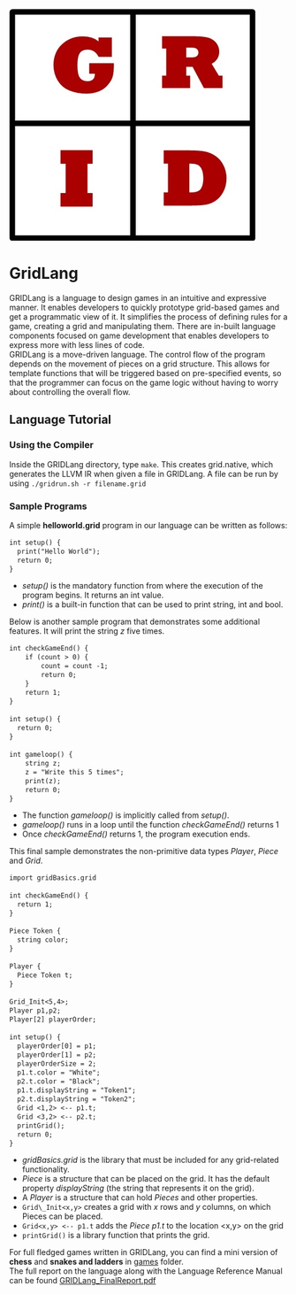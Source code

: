 ![grid_logo.jpg](grid_logo.jpg)
# GridLang
GRIDLang is a language to design games in an intuitive and expressive manner. It enables developers to quickly prototype grid-based games and get a programmatic view of it.  It simplifies the process of defining rules for a game, creating a grid and manipulating them. There are in-built language components focused on game development that enables developers to express more with less lines of code.    
GRIDLang is a move-driven language. The control flow of the program depends on the movement of pieces on a grid structure. This allows for template functions that will be triggered based on pre-specified events, so that the programmer can focus on the game logic without having to worry about controlling the overall flow. 

## Language Tutorial
### Using the Compiler
Inside the GRIDLang directory, type `make`. This creates grid.native, which generates the LLVM IR when given a file in GRIDLang. A file can be run by using `./gridrun.sh -r filename.grid`
### Sample Programs
A simple **helloworld.grid** program in our language can be written as follows:
```
int setup() { 
  print("Hello World");
  return 0;
}
```
- _setup()_ is the mandatory function from where the execution of the program begins. It returns an int value.
- _print()_ is a built-in function that can be used to print string, int and bool.

Below is another sample program that demonstrates some additional features. It will print the string _z_ five times.
```
int checkGameEnd() {
    if (count > 0) {
        count = count -1;
        return 0;
    }
    return 1;
}

int setup() {
  return 0;
}

int gameloop() {
    string z;
    z = "Write this 5 times";
    print(z);
    return 0;
}
```
- The function _gameloop()_ is implicitly called from _setup()_.
- _gameloop()_ runs in a loop until the function _checkGameEnd()_ returns 1
- Once _checkGameEnd()_ returns 1, the program execution ends.

This final sample demonstrates the non-primitive data types _Player_, _Piece_ and _Grid_.
```
import gridBasics.grid

int checkGameEnd() {
  return 1;
}

Piece Token {
  string color;
}

Player { 
  Piece Token t;
}

Grid_Init<5,4>;
Player p1,p2;
Player[2] playerOrder;

int setup() { 
  playerOrder[0] = p1;
  playerOrder[1] = p2;
  playerOrderSize = 2;
  p1.t.color = "White";
  p2.t.color = "Black";
  p1.t.displayString = "Token1";
  p2.t.displayString = "Token2";
  Grid <1,2> <-- p1.t;
  Grid <3,2> <-- p2.t;
  printGrid();
  return 0;
}
```

- _gridBasics.grid_ is the library that must be included for any grid-related functionality.
- _Piece_ is a structure that can be placed on the grid. It has the default property _displayString_ (the string that represents it on the grid).
- A _Player_ is a structure that can hold _Pieces_ and other properties.
- `Grid\_Init<x,y>` creates a grid with _x_ rows and _y_ columns, on which Pieces can be placed.
- `Grid<x,y> <-- p1.t` adds the _Piece p1.t_ to the location <x,y> on the grid
- `printGrid()` is a library function that prints the grid.

For full fledged games written in GRIDLang, you can find a mini version of **chess** and **snakes and ladders** in [games](games) folder.     
The full report on the language along with the Language Reference Manual can be found [GRIDLang_FinalReport.pdf](GRIDLang_FinalReport.pdf)
